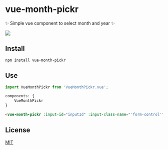 # vue-month-pickr

✨ Simple vue component to select month and year ✨

<img src="https://i.ibb.co/McsktKM/2020-02-06-15-54-25.png">

## Install

`npm install vue-month-pickr`

## Use

````javascript
import VueMonthPickr from 'VueMonthPickr.vue';

components: {
    VueMonthPickr
}
````

````html
<vue-month-pickr :input-id="inputId" :input-class-name="'form-control'" :default-month="11" :default-year="2019" @choose-date="onDateUpdate"></vue-month-pickr>
````


## License

[MIT](http://opensource.org/licenses/MIT)
